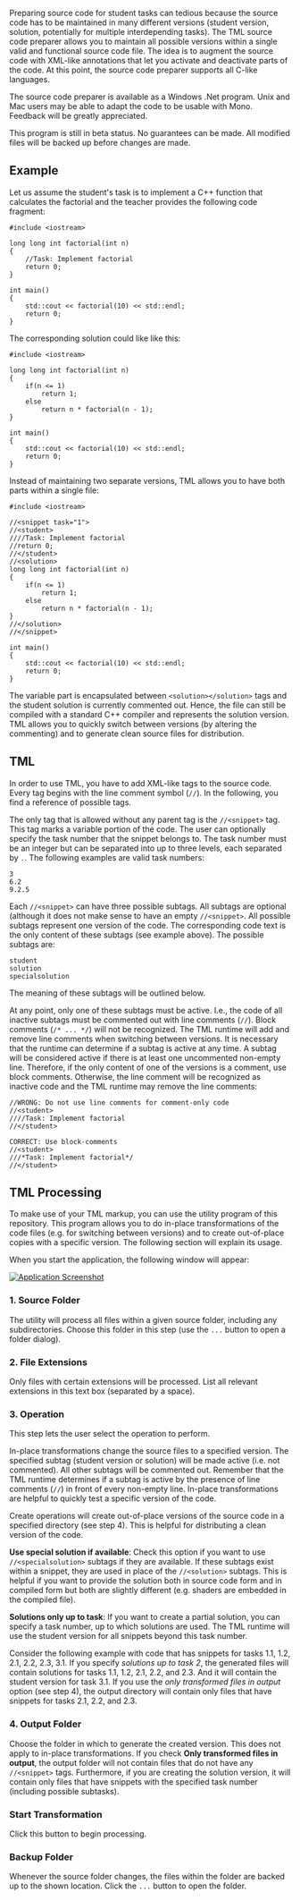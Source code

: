 Preparing source code for student tasks can tedious because the source code has to be maintained in many different versions (student version, solution, potentially for multiple interdepending tasks).
The TML source code preparer allows you to maintain all possible versions within a single valid and functional source code file.
The idea is to augment the source code with XML-like annotations that let you activate and deactivate parts of the code.
At this point, the source code preparer supports all C-like languages.

The source code preparer is available as a Windows .Net program.
Unix and Mac users may be able to adapt the code to be usable with Mono.
Feedback will be greatly appreciated.

This program is still in beta status.
No guarantees can be made.
All modified files will be backed up before changes are made.

Example
--

Let us assume the student's task is to implement a C++ function that calculates the factorial and the teacher provides the following code fragment:

	#include <iostream>

	long long int factorial(int n)
	{
		//Task: Implement factorial
		return 0;
	}

	int main()
	{
		std::cout << factorial(10) << std::endl;
		return 0;
	}
	
The corresponding solution could like like this:

	#include <iostream>

	long long int factorial(int n)
	{
		if(n <= 1)
			return 1;
		else
			return n * factorial(n - 1);
	}

	int main()
	{
		std::cout << factorial(10) << std::endl;
		return 0;
	}
	
Instead of maintaining two separate versions, TML allows you to have both parts within a single file:

	#include <iostream>

	//<snippet task="1">
	//<student>
	////Task: Implement factorial
	//return 0;
	//</student>
	//<solution>
	long long int factorial(int n)
	{
		if(n <= 1)
			return 1;
		else
			return n * factorial(n - 1);
	}
	//</solution>
	//</snippet>

	int main()
	{
		std::cout << factorial(10) << std::endl;
		return 0;
	}
The variable part is encapsulated between `<solution></solution>` tags and the student solution is currently commented out.
Hence, the file can still be compiled with a standard C++ compiler and represents the solution version.
TML allows you to quickly switch between versions (by altering the commenting) and to generate clean source files for distribution.

TML
-

In order to use TML, you have to add XML-like tags to the source code.
Every tag begins with the line comment symbol (`//`).
In the following, you find a reference of possible tags.

The only tag that is allowed without any parent tag is the `//<snippet>` tag.
This tag marks a variable portion of the code.
The user can optionally specify the task number that the snippet belongs to.
The task number must be an integer but can be separated into up to three levels, each separated by `.`.
The following examples are valid task numbers:

    3
	6.2
	9.2.5
	
Each `//<snippet>` can have three possible subtags.
All subtags are optional (although it does not make sense to have an empty `//<snippet>`.
All possible subtags represent one version of the code.
The corresponding code text is the only content of these subtags (see example above).
The possible subtags are:

    student
	solution
	specialsolution
The meaning of these subtags will be outlined below.
	
At any point, only one of these subtags must be active.
I.e., the code of all inactive subtags must be commented out with line comments (`//`).
Block comments (`/* ... */`) will not be recognized.
The TML runtime will add and remove line comments when switching between versions.
It is necessary that the runtime can determine if a subtag is active at any time.
A subtag will be considered active if there is at least one uncommented non-empty line.
Therefore, if the only content of one of the versions is a comment, use block comments.
Otherwise, the line comment will be recognized as inactive code and the TML runtime may remove the line comments:

	//WRONG: Do not use line comments for comment-only code
    //<student>
	////Task: Implement factorial
	//</student>
	
	CORRECT: Use block-comments
	//<student>
	///*Task: Implement factorial*/
	//</student>

TML Processing
-

To make use of your TML markup, you can use the utility program of this repository.
This program allows you to do in-place transformations of the code files (e.g. for switching between versions) and to create out-of-place copies with a specific version.
The following section will explain its usage.

When you start the application, the following window will appear:

[![Application Screenshot][1]][1]

### 1. Source Folder

The utility will process all files within a given source folder, including any subdirectories.
Choose this folder in this step (use the `...` button to open a folder dialog).

### 2. File Extensions

Only files with certain extensions will be processed.
List all relevant extensions in this text box (separated by a space).

### 3. Operation

This step lets the user select the operation to perform.

In-place transformations change the source files to a specified version.
The specified subtag (student version or solution) will be made active (i.e. not commented).
All other subtags will be commented out.
Remember that the TML runtime determines if a subtag is active by the presence of line comments (`//`) in front of every non-empty line.
In-place transformations are helpful to quickly test a specific version of the code.

Create operations will create out-of-place versions of the source code in a specified directory (see step 4).
This is helpful for distributing a clean version of the code.

**Use special solution if available**: Check this option if you want to use `//<specialsolution>` subtags if they are available.
If these subtags exist within a snippet, they are used in place of the `//<solution>` subtags.
This is helpful if you want to provide the solution both in source code form and in compiled form but both are slightly different (e.g. shaders are embedded in the compiled file).

**Solutions only up to task**:
If you want to create a partial solution, you can specify a task number, up to which solutions are used.
The TML runtime will use the student version for all snippets beyond this task number.

Consider the following example with code that has snippets for tasks 1.1, 1.2, 2.1, 2.2, 2.3, 3.1.
If you specify *solutions up to task 2*, the generated files will contain solutions for tasks 1.1, 1.2, 2.1, 2.2, and 2.3.
And it will contain the student version for task 3.1.
If you use the *only transformed files in output* option (see step 4), the output directory will contain only files that have snippets for tasks 2.1, 2.2, and 2.3.

### 4. Output Folder

Choose the folder in which to generate the created version.
This does not apply to in-place transformations.
If you check **Only transformed files in output**, the output folder will not contain files that do not have any `//<snippet>` tags.
Furthermore, if you are creating the solution version, it will contain only files that have snippets with the specified task number (including possible subtasks).

### Start Transformation

Click this button to begin processing.

### Backup Folder

Whenever the source folder changes, the files within the folder are backed up to the shown location.
Click the `...` button to open the folder.

  [1]: doc/screenshot.png